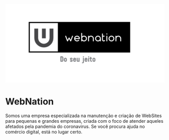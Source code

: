 <img src="https://github.com/ciano123/WebNation/blob/main/imagens/baneer-webnation.PNG"/>

# WebNation
Somos uma empresa especializada na manutenção e criação de WebSites para pequenas e grandes empresas, criada com o foco de atender aqueles afetados pela pandemia do coronavirus. Se você procura ajuda no comércio digital, está no lugar certo.
